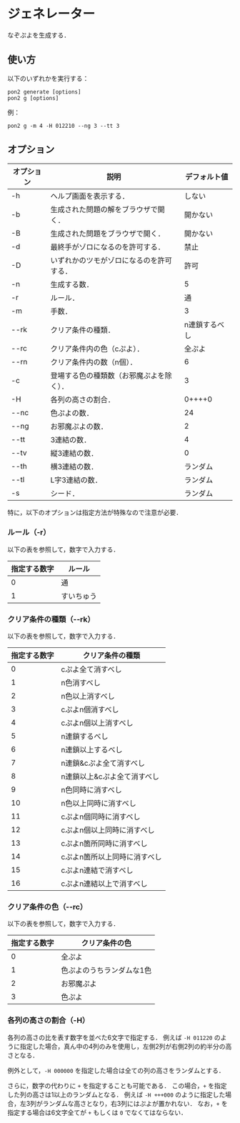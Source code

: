 # ジェネレーター

なぞぷよを生成する．

## 使い方

以下のいずれかを実行する：

```shell
pon2 generate [options]
pon2 g [options]
```

例：

```shell
pon2 g -m 4 -H 012210 --ng 3 --tt 3
```

## オプション

| オプション | 説明                                       | デフォルト値  |
| ---------- | ------------------------------------------ | ------------- |
| -h         | ヘルプ画面を表示する．                     | しない        |
| -b         | 生成された問題の解をブラウザで開く．       | 開かない      |
| -B         | 生成された問題をブラウザで開く．           | 開かない      |
| -d         | 最終手がゾロになるのを許可する．           | 禁止          |
| -D         | いずれかのツモがゾロになるのを許可する．   | 許可          |
| -n         | 生成する数．                               | 5             |
| -r         | ルール．                                   | 通            |
| -m         | 手数．                                     | 3             |
| --rk       | クリア条件の種類．                         | n連鎖するべし |
| --rc       | クリア条件内の色（cぷよ）．                | 全ぷよ        |
| --rn       | クリア条件内の数（n個）．                  | 6             |
| -c         | 登場する色の種類数（お邪魔ぷよを除く）．   | 3             |
| -H         | 各列の高さの割合．                         | 0++++0        |
| --nc       | 色ぷよの数．                               | 24            |
| --ng       | お邪魔ぷよの数．                           | 2             |
| --tt       | 3連結の数．                                | 4             |
| --tv       | 縦3連結の数．                              | 0             |
| --th       | 横3連結の数．                              | ランダム      |
| --tl       | L字3連結の数．                             | ランダム      |
| -s         | シード．                                   | ランダム      |

特に，以下のオプションは指定方法が特殊なので注意が必要．

### ルール（-r）

以下の表を参照して，数字で入力する．

| 指定する数字 | ルール     |
| ------------ | ---------- |
| 0            | 通         |
| 1            | すいちゅう |

### クリア条件の種類（--rk）

以下の表を参照して，数字で入力する．

| 指定する数字 | クリア条件の種類             |
| ------------ | ---------------------------- |
| 0            | cぷよ全て消すべし            |
| 1            | n色消すべし                  |
| 2            | n色以上消すべし              |
| 3            | cぷよn個消すべし             |
| 4            | cぷよn個以上消すべし         |
| 5            | n連鎖するべし                |
| 6            | n連鎖以上するべし            |
| 7            | n連鎖&cぷよ全て消すべし      |
| 8            | n連鎖以上&cぷよ全て消すべし  |
| 9            | n色同時に消すべし            |
| 10           | n色以上同時に消すべし        |
| 11           | cぷよn個同時に消すべし       |
| 12           | cぷよn個以上同時に消すべし   |
| 13           | cぷよn箇所同時に消すべし     |
| 14           | cぷよn箇所以上同時に消すべし |
| 15           | cぷよn連結で消すべし         |
| 16           | cぷよn連結以上で消すべし     |

### クリア条件の色（--rc）

以下の表を参照して，数字で入力する．

| 指定する数字 | クリア条件の色            |
| ------------ | ------------------------- |
| 0            | 全ぷよ                    |
| 1            | 色ぷよのうちランダムな1色 |
| 2            | お邪魔ぷよ                |
| 3            | 色ぷよ                    |

### 各列の高さの割合（-H）

各列の高さの比を表す数字を並べた6文字で指定する．
例えば `-H 011220` のように指定した場合，真ん中の4列のみを使用し，左側2列が右側2列の約半分の高さとなる．

例外として，`-H 000000` を指定した場合は全ての列の高さをランダムとする．

さらに，数字の代わりに `+` を指定することも可能である．
この場合，`+` を指定した列の高さは1以上のランダムとなる．
例えば `-H +++000` のように指定した場合，左3列がランダムな高さとなり，右3列にはぷよが置かれない．
なお，`+` を指定する場合は6文字全てが `+` もしくは `0` でなくてはならない．
